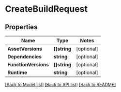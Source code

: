 # CreateBuildRequest

## Properties
Name | Type | Notes
------------ | ------------- | -------------
**AssetVersions** | **[]string** | [optional] 
**Dependencies** | **string** | [optional] 
**FunctionVersions** | **[]string** | [optional] 
**Runtime** | **string** | [optional] 

[[Back to Model list]](../README.md#documentation-for-models) [[Back to API list]](../README.md#documentation-for-api-endpoints) [[Back to README]](../README.md)


